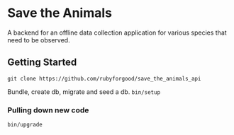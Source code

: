 # Save the Animals

A backend for an offline data collection application for various species that need to be observed.

## Getting Started

`git clone https://github.com/rubyforgood/save_the_animals_api`

Bundle, create db, migrate and seed a db.
`bin/setup`

### Pulling down new code

`bin/upgrade`